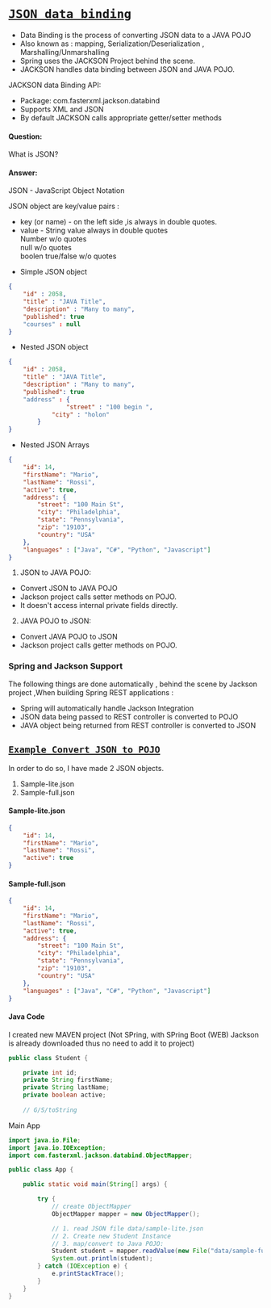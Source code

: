 # [```JSON data binding```](#-)

* Data Binding is the process of converting JSON data to a JAVA POJO
* Also known as : mapping, Serialization/Deserialization , Marshalling/Unmarshalling
* Spring uses the JACKSON Project behind the scene.
* JACKSON handles data binding between JSON and JAVA POJO.

JACKSON data Binding API:
* Package:  com.fasterxml.jackson.databind
* Supports XML and JSON
* By default JACKSON calls appropriate getter/setter methods


#### Question:
What is JSON?

#### Answer:
JSON - JavaScript Object Notation

JSON object are key/value pairs : </br>
* key (or name) - on the left side ,is always in double quotes.
* value - String value always in double quotes </br>
		Number w/o quotes </br>
		null w/o quotes </br>
		boolen true/false w/o quotes </br>

- Simple JSON object

```json
{
	"id" : 2058,
    "title" : "JAVA Title",
    "description" : "Many to many",
    "published": true
	"courses" : null
}
```

- Nested JSON object
```json
{
    "id" : 2058,
    "title" : "JAVA Title",
    "description" : "Many to many",
    "published": true
    "address" : {
    			"street" : "100 begin ",
			"city" : "holon"
		}
}
```

- Nested JSON Arrays

```json
{
	"id": 14,
	"firstName": "Mario",
	"lastName": "Rossi",
	"active": true,
	"address": {
		"street": "100 Main St",
		"city": "Philadelphia",
		"state": "Pennsylvania",
		"zip": "19103",
		"country": "USA"
	},
	"languages" : ["Java", "C#", "Python", "Javascript"]
}
```


1. JSON to JAVA POJO:
* Convert JSON to JAVA POJO 
* Jackson project calls setter methods on POJO. 
* It doesn't access internal private fields directly.

2. JAVA POJO to JSON:
* Convert JAVA POJO to JSON
* Jackson project calls getter methods on POJO. 
		

### Spring and Jackson Support

The following things are done automatically , behind the scene by Jackson project ,When building Spring REST applications :
* Spring will automatically handle Jackson Integration
* JSON data being passed to REST controller is converted to POJO
* JAVA object being returned from REST controller is converted to JSON


## [```Example Convert JSON to POJO```](#-)

In order to do so, I have made 2 JSON objects.
1. Sample-lite.json
2. Sample-full.json


#### Sample-lite.json

```json
{
	"id": 14,
	"firstName": "Mario",
	"lastName": "Rossi",
	"active": true
}
```

#### Sample-full.json

```json
{
	"id": 14,
	"firstName": "Mario",
	"lastName": "Rossi",
	"active": true,
	"address": {
		"street": "100 Main St",
		"city": "Philadelphia",
		"state": "Pennsylvania",
		"zip": "19103",
		"country": "USA"
	},
	"languages" : ["Java", "C#", "Python", "Javascript"]
}
```

#### Java Code

I created new MAVEN project (Not SPring, with SPring Boot (WEB) Jackson is already downloaded thus no need to add it to project)

```java
public class Student {

	private int id;
	private String firstName;
	private String lastName;
	private boolean active;
	
	// G/S/toString
```

Main App
```java
import java.io.File;
import java.io.IOException;
import com.fasterxml.jackson.databind.ObjectMapper;

public class App {

	public static void main(String[] args) {

		try {
			// create ObjectMapper
			ObjectMapper mapper = new ObjectMapper();

			// 1. read JSON file data/sample-lite.json
			// 2. Create new Student Instance
			// 3. map/convert to Java POJO:
			Student student = mapper.readValue(new File("data/sample-full.json"), Student.class);
			System.out.println(student);
		} catch (IOException e) {
			e.printStackTrace();
		}
	}
}
```
